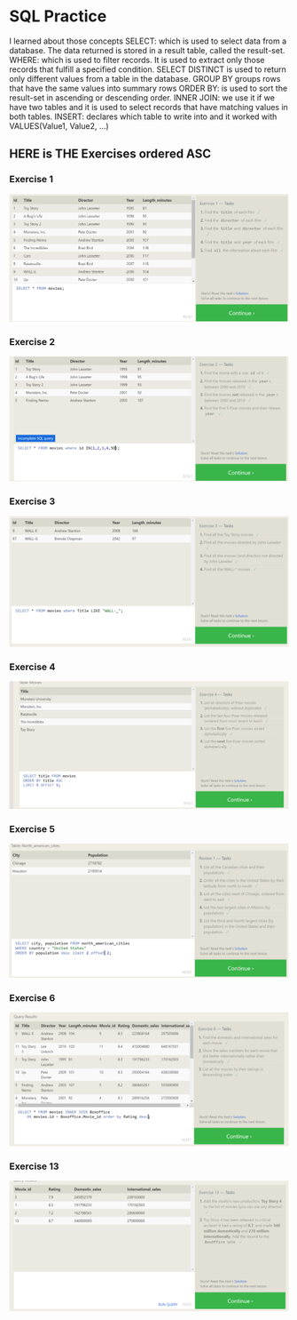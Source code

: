 # SQL Practice
I learned about those concepts
SELECT: which is used to select data from a database. The data returned is stored in a result table, called the result-set.
WHERE: which is used to filter records. It is used to extract only those records that fulfill a specified condition.
SELECT DISTINCT is used to return only different values from a table in the database.
GROUP BY groups rows that have the same values into summary rows
ORDER BY: is used to sort the result-set in ascending or descending order.
INNER JOIN: we use it if we have two tables and it is used to select records that have matching values in both tables.
INSERT: declares which table to write into and it worked with VALUES(Value1, Value2, ...)

## HERE is THE Exercises ordered ASC
### Exercise 1
![Exercise 1](images/exercise1.png)

### Exercise 2
![Exercise 2](images/exercise2.png)

### Exercise 3
![Exercise 3](images/exercise3.png)

### Exercise 4
![Exercise 4](images/exercise4.png)

### Exercise 5
![Exercise 5](images/exercise5.png)

### Exercise 6
![Exercise 6](images/exercise6.png)

### Exercise 13
![Exercise 13](images/exercise13.png)
